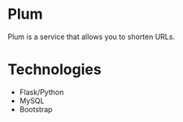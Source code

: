 # Plum
Plum is a service that allows you to shorten URLs.

# Technologies
- Flask/Python
- MySQL
- Bootstrap
